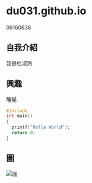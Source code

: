 # du031.github.io
06160636

## 自我介紹
我是杜淑玲

## 興趣
睡覺

```C
#include
int main()
{
  printf("Holle World");
  return 0;
}
```

## 圖
![圖](https://i.pinimg.com/originals/c3/ff/38/c3ff38882a237bfa62956660ee837c00.png)
